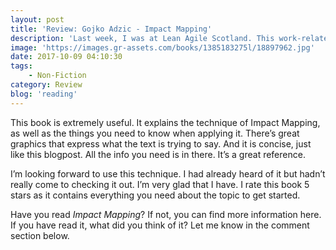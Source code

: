 ```yaml
---
layout: post
title: 'Review: Gojko Adzic - Impact Mapping'
description: 'Last week, I was at Lean Agile Scotland. This work-related conference was a bulls-eye for me. It was fun, I learnt a lot and hope to use what I&#8217;ve learnt at my job. What I also got, was a goodie bag. Through this bag we were given a copy of <em>Impact Mapping</em>. This book by Gojko Adzic had come across me once already. Since I was in Scotland and had spare time in the evening, I decided to read the book immediately.'
image: 'https://images.gr-assets.com/books/1385183275l/18897962.jpg'
date: 2017-10-09 04:10:30
tags:
    - Non-Fiction
category: Review
blog: 'reading'
---
```

This book is extremely useful. It explains the technique of Impact Mapping, as well as the things you need to know when applying it. There&#8217;s great graphics that express what the text is trying to say. And it is concise, just like this blogpost. All the info you need is in there. It&#8217;s a great reference.

I&#8217;m looking forward to use this technique. I had already heard of it but hadn&#8217;t really come to checking it out. I&#8217;m very glad that I have. I rate this book 5 stars as it contains everything you need about the topic to get started.

Have you read <em>Impact Mapping</em>? If not, you can find more information here. If you have read it, what did you think of it? Let me know in the comment section below.

&nbsp;